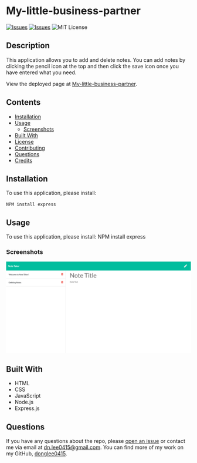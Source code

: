# My-little-business-partner
[![Issues](https://img.shields.io/github/issues/donglee0415/My-little-business-partner)](https://github.com/donglee0415/My-little-business-partner/issues) [![Issues](https://img.shields.io/github/contributors/donglee0415/My-little-business-partner)](https://github.com/donglee0415/My-little-business-partner/graphs/contributors) ![MIT License](https://img.shields.io/badge/license-MIT-blue)

## Description
This application allows you to add and delete notes. You can add notes by clicking the pencil icon at the top and then click the save icon once you have entered what you need.
            
View the deployed page at [My-little-business-partner](dsd).
## Contents
* [Installation](#installation)
* [Usage](#usage)
   * [Screenshots](#screenshots)
* [Built With](#built-with)
* [License](#license)
* [Contributing](#contributing)
* [Questions](#questions)
* [Credits](#credits)

## Installation
To use this application, please install: 
```
NPM install express
```
    
## Usage
To use this application, please install: NPM install express 
    
### Screenshots
![This is screenshot for this application](./public/assets/images/webpage-screenshot.png)


## Built With

* HTML
* CSS
* JavaScript
* Node.js
* Express.js


## Questions
If you have any questions about the repo, please [open an issue](https://github.com/donglee0415/My-little-business-partner/issues) or contact me via email at dn.lee0415@gmail.com. You can find more of my work on my GitHub, [donglee0415](https://github.com/donglee0415/).
    


    

